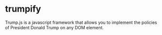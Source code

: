 # trumpify
Trump.js is a javascript framework that allows you to implement the policies of President Donald Trump on any DOM element.
